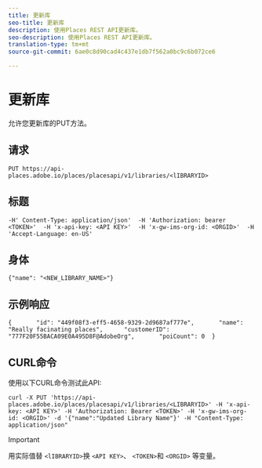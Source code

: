 ```yaml
---
title: 更新库
seo-title: 更新库
description: 使用Places REST API更新库。
seo-description: 使用Places REST API更新库。
translation-type: tm+mt
source-git-commit: 6ae0c8d90cad4c437e1db7f562a0bc9c6b072ce6

---
```



# 更新库

允许您更新库的PUT方法。

## 请求

```text
PUT https://api-places.adobe.io/places/placesapi/v1/libraries/<lIBRARYID>
```

## 标题

```text
-H' Content-Type: application/json'  -H 'Authorization: bearer <TOKEN>'  -H 'x-api-key: <API KEY>'  -H 'x-gw-ims-org-id: <ORGID>'  -H 'Accept-Language: en-US'
```

## 身体

```text
{"name": "<NEW_LIBRARY_NAME>"}
```

## 示例响应

```text
{       "id": "449f08f3-eff5-4658-9329-2d9687af777e",       "name": "Really facinating places",      "customerID": "777F20F55BACA09E0A495D8F@AdobeOrg",       "poiCount": 0  }
```

## CURL命令

使用以下CURL命令测试此API:

```text
curl -X PUT 'https://api-places.adobe.io/places/placesapi/v1/libraries/<LIBRARYID>' -H 'x-api-key: <API KEY>' -H 'Authorization: Bearer <TOKEN>' -H 'x-gw-ims-org-id: <ORGID>' -d '{"name":"Updated Library Name"}' -H "Content-Type: application/json"
```

>[!IMPORTANT]
>
>用实际值替 `<lIBRARYID>`换 `<API KEY>`、 `<TOKEN>`和 `<ORGID>` 等变量。

